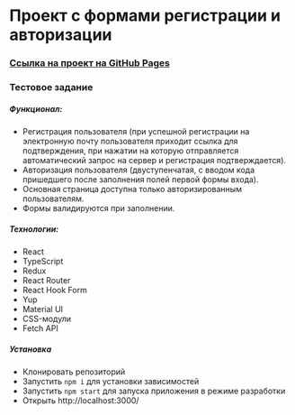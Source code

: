 # Проект с формами регистрации и авторизации
### [Ссылка на проект на GitHub Pages](https://oalbukova.github.io/auth-forms/)

### Тестовое задание

##### Функционал:
* Регистрация пользователя (при успешной регистрации на электронную почту пользователя приходит ссылка для подтверждения, при нажатии на которую отправляется автоматический запрос на сервер и регистрация подтверждается).
* Авторизация пользователя (двуступенчатая, с вводом кода пришедшего после заполнения полей первой формы входа).
* Основная страница доступна только авторизированным пользователям.
* Формы валидируются при заполнении.

##### Технологии:
* React
* TypeScript
* Redux
* React Router
* React Hook Form
* Yup
* Material UI
* CSS-модули
* Fetch API


##### Установка
* Клонировать репозиторий
* Запустить `npm i` для установки зависимостей
* Запустить `npm start` для запуска приложения в режиме разработки
* Открыть http://localhost:3000/




